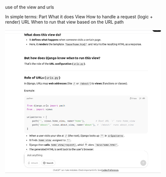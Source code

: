 use of the view and urls

In simple terms:
Part	What it does
View	How to handle a request (logic + render)
URL	    When to run that view based on the URL path


![alt text](image.png)